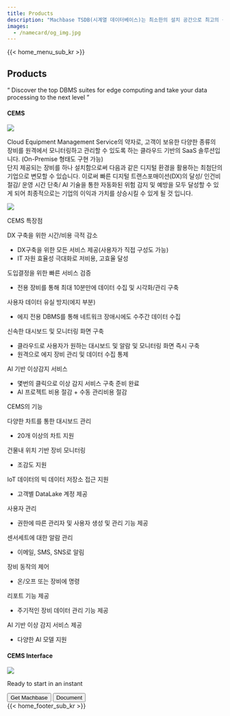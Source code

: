 ```yaml
---
title: Products
description: "Machbase TSDB(시계열 데이터베이스)는 최소한의 설치 공간으로 최고의 성능을 구현하는 세계에서 가장 빠른 시계열 데이터베이스입니다. 글로벌 성능 평가 기관인 TPC(Transaction Processing Performance Council)가 주관하는 성능 평가에서 2019년부터 'TPCx-IoT' 분야 1위를 차지하며 이 분야 국제 표준으로 등재되어 있습니다."
images:
  - /namecard/og_img.jpg
---
```


<head>
  <link rel="stylesheet" type="text/css" href="../css/common.css" />
  <link rel="stylesheet" type="text/css" href="../css/style.css" />
</head>
<body>
 {{< home_menu_sub_kr >}}
  <section class="product_sction0 section0">
    <div>
      <h2 class="sub_page_title">Products</h2>
      <p class="sub_page_titletext">
        “ Discover the top DBMS suites for edge computing and take your data
        processing to the next level ”
      </p>
    </div>
  </section>
  <div class="product-inner">
  <section class="section2 main_section2">
    <div>
      <h4 class="sub_title company-margin-top">CEMS</h4>
      <div class="bar"><img src="../img/bar.png" /></div>
    </div>
    <div class="product-sub-titlebox">
      <div>
        <p class="product-sub-title-text">       
          Cloud Equipment Management Service의 약자로, 고객이 보유한 다양한 종류의 장비를 원격에서 모니터링하고 관리할 수 있도록 하는 클라우드 기반의 SaaS 솔루션입니다.
          (On-Premise 형태도 구현 가능)<br>
          단지 제공되는 장비를 하나 설치함으로써 다음과 같은 디지털 환경을 활용하는 최첨단의 기업으로 변모할 수 있습니다.
          이로써 빠른 디지털 트랜스포매이션(DX)의 달성/ 인건비 절감/ 운영 시간 단축/ AI 기술을 통한 자동화된 위험 감지 및 예방을 모두 달성할 수 있게 되어 최종적으로는 기업의 이익과 가치를 상승시킬 수 있게 될 것 입니다. 
        </p>
      </div>
    </div>
  </section>
  <section class="neo_scroll_map_wrap">
    <div class="neo_scroll_map">
      <div ref="scrollLeft" class="cems_scroll_left">
        <div class="neo_scroll"><img src="../img/cems.png" /></div>
      </div>
      <div class="neo_scroll_right">
        <div class="neo_scorll_box_wrap">
          <div class="classic_sub_wrap">
            <div class="classic_sub">
              <div class="scroll-title-wrap">
                <p>CEMS 특장점</p>
              </div>
              <div class="scroll-contents-wrap">
              </div>
              <div class="scroll-sub-title-wrap">
                <p class="scroll-sub-text">DX 구축을 위한 시간/비용 극적 감소</p>
                <ul>
                  <li>
                    DX구축을 위한 모든 서비스 제공(사용자가 직접 구성도 가능)
                  </li>
                  <li>IT 자원 효율성 극대화로 저비용, 고효율 달성</li>
                </ul>
                <p class="scroll-sub-text">도입결정을 위한 빠른 서비스 검증</p>
                <ul>
                  <li>
                    전용 장비를 통해 최대 10분만에 데이터 수집 및 시각화/관리 구축
                  </li>
                </ul>
                <p class="scroll-sub-text">사용자 데이터 유실 방지(에지 부분)</p>
                <ul>
                  <li>에지 전용 DBMS를 통해 네트워크 장애시에도 수주간 데이터 수집</li>
                </ul>
                   <p class="scroll-sub-text">신속한 대시보드 및 모니터링 화면 구축</p>
                <ul>
                  <li>클라우드로 사용자가 원하는 대시보드 및 알람 및 모니터링 화면 즉시 구축</li>
                  <li>원격으로 에지 장비 관리 및 데이터 수집 통제</li>
                </ul>
                         <p class="scroll-sub-text">AI 기반 이상감지 서비스</p>
                <ul>
                  <li>몇번의 클릭으로 이상 감지 서비스 구축 준비 완료</li>
                  <li>AI 프로젝트 비용 절감 + 수동 관리비용 절감</li>
                </ul>
              </div>
            </div>
          </div>
          <div ref="classicSubWrapRef" class="neo_sub_wrap" id="scroll1">
            <div class="neo_sub product-link-bottom">
              <div class="scroll-title-wrap">
                <p>CEMS의 기능</p>
              </div>
              <div class="scroll-sub-title-wrap">
                <p class="scroll-sub-text">다양한 차트를 통한 대시보드 관리</p>
                <ul>
                  <li>
                    20개 이상의 차트 지원
                  </li>
                </ul>
                <p class="scroll-sub-text">건물내 위치 기반 장비 모니터링</p>
                <ul>
                  <li>
                    조감도 지원
                  </li>
                </ul>
                <p class="scroll-sub-text">IoT 데이터의 빅 데이터 저장소 접근 지원</p>
                <ul>
                  <li>고객별 DataLake 계정 제공</li>
                </ul>
                   <p class="scroll-sub-text">사용자 관리</p>
                <ul>
                  <li>권한에 따른 관리자 및 사용자 생성 및 관리 기능 제공</li>
                </ul>
                <p class="scroll-sub-text">센서세트에 대한 알람 관리</p>
                <ul>
                  <li>이메일, SMS, SNS로 알림</li>
                </ul>
                <p class="scroll-sub-text">장비 동작의 제어</p>
                <ul>
                  <li>온/오프 또는 장비에 명령</li>
                </ul>
                <p class="scroll-sub-text">리포트 기능 제공</p>
                <ul>
                  <li>주기적인 장비 데이터 관리 기능 제공</li>
                </ul>
                <p class="scroll-sub-text">AI 기반 이상 감지 서비스 제공</p>
                <ul>
                  <li>다양한 AI 모델 지원</li>
                </ul>
              </div>
            </div>
          </div>
        </div>
      </div>
    </div>
  </section>
  </div>
  <section>
    <h4 class="sub_title company-margin-top">CEMS Interface</h4>
    <div class="bar"><img src="../img/bar.png" /></div>
    <div class="neo_interface_wrap">
      <img class="neo_interface" src="../img/cems_interface.JPG" alt="" />
    </div>
  </section>
  <section>
    <div class="next-navi_wrap">
      <div class="next-navi">
        <div class="next-navi-wrap">
          <div class="next-navi-text-wrap">
            <p class="next-navi-text">Ready to start in an instant</p>
          </div>
          <div class="next-navi-btn-wrap">
            <button
              onclick="location.href='/neo/releases/'"
              class="next-navi-btn"
            >
              Get Machbase
            </button>
            <a href="https://machbase.com/neo"
              ><button class="next-navi-btn">Document</button></a
            >
          </div>
        </div>
      </div>
    </div>
  </section>
</body>
{{< home_footer_sub_kr >}}

